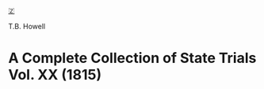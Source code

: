 [🇿](zotero://select/library/items/DTWTHNLB)

T.B. Howell
# A Complete Collection of State Trials Vol. XX (1815)

